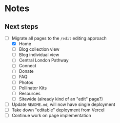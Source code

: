 # Notes

## Next steps

- [ ] Migrate all pages to the `/edit` editing approach
  - [x] Home
  - [ ] Blog collection view
  - [ ] Blog individual view
  - [ ] Central London Pathway
  - [ ] Connect
  - [ ] Donate
  - [ ] FAQ
  - [ ] Photos
  - [ ] Pollinator Kits
  - [ ] Resources
  - [ ] Sitewide (already kind of an "edit" page?)
- [ ] Update `README.md`, will now have single deployment
- [ ] Take down "editable" deployment from Vercel
- [ ] Continue work on page implementation
